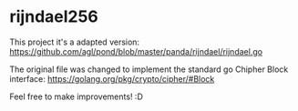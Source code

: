 # rijndael256

This project it's a adapted version: https://github.com/agl/pond/blob/master/panda/rijndael/rijndael.go

The original file was changed to implement the standard go Chipher Block interface: https://golang.org/pkg/crypto/cipher/#Block

Feel free to make improvements!
:D
